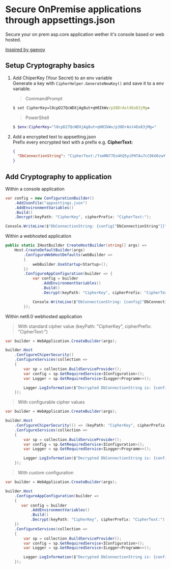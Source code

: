 # Secure OnPremise applications through appsettings.json

Secure your on prem asp.core application wether it's console based or web hosted.

[Inspired by gaevoy](https://github.com/gaevoy/Gaev.Blog.Examples/tree/master/Gaev.Blog.SecuredAppSettingsJson)

## Setup Cryptography basics

1. Add ChiperKey (Your Secret) to an env variable<br>
   Generate a key with `CipherHelper.GenerateNewKey()` and save it to a env variable.

   >CommandPrompt
   ```cmd
   $ set CipherKey=l8cpD27QcWDXjAg8ut+qH0IkWv/p38DrAst4Ee83jMg=
   ```
   >PowerShell
   ```ps1
   $ $env:CipherKey="l8cpD27QcWDXjAg8ut+qH0IkWv/p38DrAst4Ee83jMg="
   ```

2. Add a encrypted text to appsetting.json<br>
   Prefix every encrypted text with a prefix e.g. **CipherText:**

   ```json
   {
     "DbConnectionString": "CipherText:/7smRN77Eo4hQ5yiPHTAu7cC0kO6zwYcVP77FGWtJkbTcB5gUHiPceO/rmeK9nY5mVR/jbGMUeF08zuiyF5sIqOnnixiFKrONDjJVHjFI+AVeuuqmhi2aR9s/zA3SHBJ5Egc7FAX3CDJt0bdKX9h75QYnr166vGSh0BsbHMvkRAhWwb36dJeN7qZAyWttCmHAZcGAo7UVJ9puPoexMw9Mq276rUQsU89BpNk4cXSJv8="
   }
   ```

## Add Cryptography to application

Within a console application

```cs
var config = new ConfigurationBuilder()
    .AddJsonFile("appsettings.json")
    .AddEnvironmentVariables()
    .Build()
    .Decrypt(keyPath: "CipherKey", cipherPrefix: "CipherText:");

Console.WriteLine($"DbConnectionString: {config["DbConnectionString"]}");
```

Within a webhosted application

```cs
public static IHostBuilder CreateHostBuilder(string[] args) =>
    Host.CreateDefaultBuilder(args)
        .ConfigureWebHostDefaults(webBuilder =>
        {
            webBuilder.UseStartup<Startup>();
        })
        .ConfigureAppConfiguration(builder => {
            var config = builder
                .AddEnvironmentVariables()
                .Build()
                .Decrypt(keyPath: "CipherKey", cipherPrefix: "CipherText:");

            Console.WriteLine($"DbConnectionString: {config["DbConnectionString"]}");
        });
```

Within net6.0 webhosted application

> With standard cipher value (keyPath: "CipherKey", cipherPrefix: "CipherText:")

```cs
var builder = WebApplication.CreateBuilder(args);

builder.Host
    .ConfigureChiperSecurity()
    .ConfigureServices(collection =>
    {
        var sp = collection.BuildServiceProvider();
        var config = sp.GetRequiredService<IConfiguration>();
        var Logger = sp.GetRequiredService<ILogger<Programm>>();

        Logger.LogInformation($"Decrypted DbConnectionString is: {config["DbConnectionString"]}");
    });
```

> With configurable cipher values

```cs
var builder = WebApplication.CreateBuilder(args);

builder.Host
    .ConfigureChiperSecurity(() => (keyPath: "CipherKey", cipherPrefix: "CipherText:"))
    .ConfigureServices(collection =>
    {
        var sp = collection.BuildServiceProvider();
        var config = sp.GetRequiredService<IConfiguration>();
        var Logger = sp.GetRequiredService<ILogger<Programm>>();

        Logger.LogInformation($"Decrypted DbConnectionString is: {config["DbConnectionString"]}");
    });
```

> With custom configuration

```cs
var builder = WebApplication.CreateBuilder(args);

builder.Host
    .ConfigureAppConfiguration(builder =>
    {
       var config = builder
           .AddEnvironmentVariables()
           .Build()
           .Decrypt(keyPath: "CipherKey", cipherPrefix: "CipherText:");
    })
    .ConfigureServices(collection =>
    {
        var sp = collection.BuildServiceProvider();
        var config = sp.GetRequiredService<IConfiguration>();
        var Logger = sp.GetRequiredService<ILogger<Programm>>();

        Logger.LogInformation($"Decrypted DbConnectionString is: {config["DbConnectionString"]}");
    });
```
